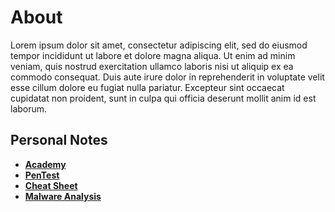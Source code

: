 
# About
Lorem ipsum dolor sit amet, consectetur adipiscing elit, sed do eiusmod tempor incididunt ut labore et dolore magna aliqua. Ut enim ad minim veniam, quis nostrud exercitation ullamco laboris nisi ut aliquip ex ea commodo consequat. Duis aute irure dolor in reprehenderit in voluptate velit esse cillum dolore eu fugiat nulla pariatur. Excepteur sint occaecat cupidatat non proident, sunt in culpa qui officia deserunt mollit anim id est laborum.

## Personal Notes
- **[Academy](./Notes/Academy/HTB/Penetration%20Testing%20Process)**
- **[PenTest](./Notes/PenetrationTesting/IndexPenTest)**
- **[Cheat Sheet](./Notes/PenetrationTesting/Pentesting%20CheatSheet)**
- **[Malware Analysis](./Notes/Malware%20Analysis/Index)** 




